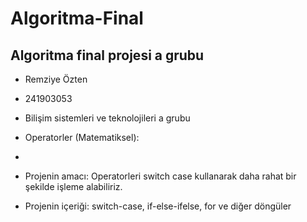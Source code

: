 # Algoritma-Final
Algoritma final projesi a grubu
-----------------------------------------------------



- Remziye Özten
- 241903053
- Bilişim sistemleri ve teknolojileri a grubu

- Operatorler (Matematiksel):
- 
- Projenin amacı: Operatorleri switch case kullanarak daha rahat bir şekilde işleme alabiliriz.
- Projenin içeriği: switch-case, if-else-ifelse, for ve diğer döngüler
